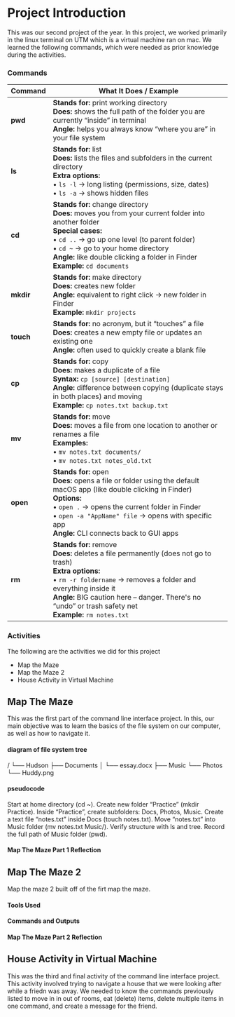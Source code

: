 # Project Introduction
This was our second project of the year. In this project, we worked primarily in the linux terminal on UTM which is a virtual machine ran on mac. We learned the following commands, which were needed as prior knowledge during the activities.

### Commands

| Command | What It Does / Example |
|---------|-------------------------|
| **pwd** | **Stands for:** print working directory <br> **Does:** shows the full path of the folder you are currently “inside” in terminal <br> **Angle:** helps you always know “where you are” in your file system |
| **ls**  | **Stands for:** list <br> **Does:** lists the files and subfolders in the current directory <br> **Extra options:** <br> • `ls -l` → long listing (permissions, size, dates) <br> • `ls -a` → shows hidden files |
| **cd**  | **Stands for:** change directory <br> **Does:** moves you from your current folder into another folder <br> **Special cases:** <br> • `cd ..` → go up one level (to parent folder) <br> • `cd ~` → go to your home directory <br> **Angle:** like double clicking a folder in Finder <br> **Example:** `cd documents` |
| **mkdir** | **Stands for:** make directory <br> **Does:** creates new folder <br> **Angle:** equivalent to right click → new folder in Finder <br> **Example:** `mkdir projects` |
| **touch** | **Stands for:** no acronym, but it “touches” a file <br> **Does:** creates a new empty file or updates an existing one <br> **Angle:** often used to quickly create a blank file |
| **cp** | **Stands for:** copy <br> **Does:** makes a duplicate of a file <br> **Syntax:** `cp [source] [destination]` <br> **Angle:** difference between copying (duplicate stays in both places) and moving <br> **Example:** `cp notes.txt backup.txt` |
| **mv** | **Stands for:** move <br> **Does:** moves a file from one location to another or renames a file <br> **Examples:** <br> • `mv notes.txt documents/` <br> • `mv notes.txt notes_old.txt` |
| **open** | **Stands for:** open <br> **Does:** opens a file or folder using the default macOS app (like double clicking in Finder) <br> **Options:** <br> • `open .` → opens the current folder in Finder <br> • `open -a "AppName" file` → opens with specific app <br> **Angle:** CLI connects back to GUI apps |
| **rm** | **Stands for:** remove <br> **Does:** deletes a file permanently (does not go to trash) <br> **Extra options:** <br> • `rm -r foldername` → removes a folder and everything inside it <br> **Angle:** BIG caution here – danger. There's no “undo” or trash safety net <br> **Example:** `rm notes.txt` |

### Activities
The following are the activities we did for this project

- Map the Maze
- Map the Maze 2
- House Activity in Virtual Machine

## Map The Maze 

This was the first part of the command line interface project. In this, our main objective was to learn the basics of the file system on our computer, as well as how to navigate it.

#### diagram of file system tree

/
└── Hudson
    ├── Documents
    │   └── essay.docx
    ├── Music
    └── Photos
        └── Huddy.png

#### pseudocode

Start at home directory (cd ~).
Create new folder “Practice” (mkdir Practice).
Inside “Practice”, create subfolders: Docs, Photos, Music.
Create a text file “notes.txt” inside Docs (touch notes.txt).
Move “notes.txt” into Music folder (mv notes.txt Music/).
Verify structure with ls and tree.
Record the full path of Music folder (pwd).

#### Map The Maze Part 1 Reflection


## Map The Maze 2

Map the maze 2 built off of the firt map the maze. 

#### Tools Used

#### Commands and Outputs

#### Map The Maze Part 2 Reflection

## House Activity in Virtual Machine

This was the third and final activity of the command line interface project. This activity involved trying to navigate a house that we were looking after while a friedn was away. We needed to know the commands previously listed to move in in out of rooms, eat (delete) items, delete multiple items in one command, and create a message for the friend. 


